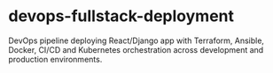 # devops-fullstack-deployment
DevOps pipeline deploying React/Django app with Terraform, Ansible, Docker, CI/CD and Kubernetes orchestration across development and production environments.

